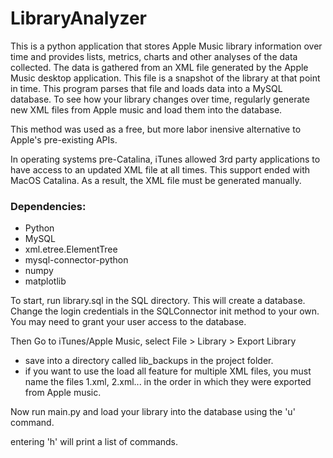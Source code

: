 # LibraryAnalyzer

This is a python application that stores Apple Music library information over time and provides lists, metrics, charts and other analyses of the data collected. The data is gathered from an XML file generated by the Apple Music desktop application. This file is a snapshot of the library at that point in time. This program parses that file and loads data into a MySQL database. To see how your library changes over time, regularly generate new XML files from Apple music and load them into the database. 

This method was used as a free, but more labor inensive alternative to Apple's pre-existing APIs.

In operating systems pre-Catalina, iTunes allowed 3rd party applications to have access to an updated XML file at all times. This support ended with MacOS Catalina. As a result, the XML file must be generated manually. 

### Dependencies:<br> 
* Python<br>
* MySQL<br>
* xml.etree.ElementTree<br>
* mysql-connector-python<br>
* numpy<br>
* matplotlib

To start, run library.sql in the SQL directory. This will create a database. Change the login credentials in the SQLConnector init method to your own. You may need to grant your user access to the database. 

Then Go to iTunes/Apple Music, select File > Library > Export Library<br>
* save into a directory called lib_backups in the project folder.<br>
* if you want to use the load all feature for multiple XML files, you must name the files 1.xml, 2.xml... in the order in which they were exported from Apple music.

Now run main.py and load your library into the database using the 'u' command. 

entering 'h' will print a list of commands. 

